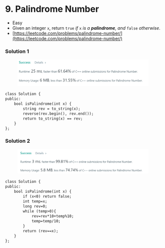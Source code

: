# 9. Palindrome Number

* Easy
* Given an integer `x`, return `true` _if_ `x` _is a **palindrome**, and_ `false` _otherwise_.
* [https://leetcode.com/problems/palindrome-number/](https://leetcode.com/problems/palindrome-number/)

### Solution 1

<figure><img src="../.gitbook/assets/image (291).png" alt=""><figcaption></figcaption></figure>

```
class Solution {
public:
    bool isPalindrome(int x) {
        string rev = to_string(x);
        reverse(rev.begin(), rev.end());
        return to_string(x) == rev;
    }
};
```

### Solution 2

<figure><img src="../.gitbook/assets/image.png" alt=""><figcaption></figcaption></figure>

```
class Solution {
public:
    bool isPalindrome(int x) {
        if (x<0) return false;
        int temp=x;
        long rev=0;
        while (temp>0){
            rev=rev*10+temp%10;
            temp=temp/10;
        }
        return (rev==x);
    }
};
```
